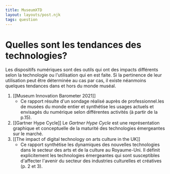 ```yaml
---
title: MuseumXTD
layout: layouts/post.njk
tags: question
---
```

# Quelles sont les tendances des technologies?
Les dispositifs numériques sont des outils qui ont des impacts différents selon la technologie ou l'utilisation qui en est faite. Si la pertinence de leur utilisation peut être déterminée au cas par cas, il existe néanmoins quelques tendances dans et hors du monde muséal.   

1. [[Museum Innovation Barometer 2021]]
	- Ce rapport résulte d'un sondage réalisé auprès de professionnel.les de musées du monde entier et synthétise les usages actuels et envisagés du numérique selon différentes activités (à partir de la p.15).
2. [[Gartner Hype Cycle]]
   Le *Gartner Hype Cycle* est une représentation graphique et conceptuelle de la maturité des technologies émergeantes sur le marché.   
2. [[The impact of digital technology on arts culture in the UK]]
	- Ce rapport synthétise les dynamiques des nouvelles technologies dans le secteur des arts et de la culture au Royaume-Uni. Il définit explicitement les technologies émergeantes qui sont susceptibles d'affecter l'avenir du secteur des industries culturelles et créatives (p. 2 et 3). 


